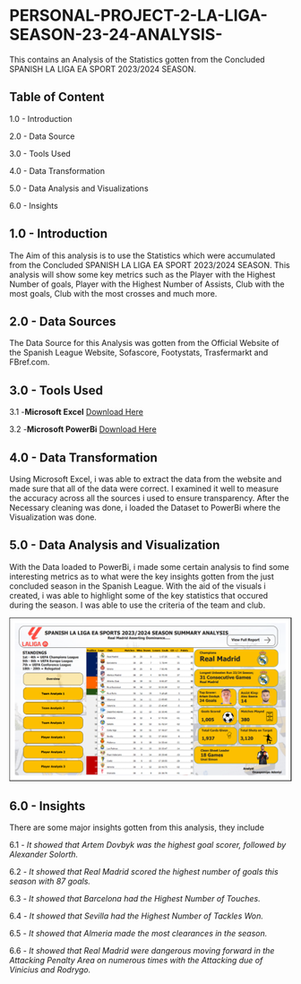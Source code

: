 # PERSONAL-PROJECT-2-LA-LIGA-SEASON-23-24-ANALYSIS-
This contains an Analysis of the Statistics gotten from the Concluded SPANISH LA LIGA EA SPORT 2023/2024 SEASON. 

## Table of Content
1.0 - Introduction

2.0 - Data Source

3.0 - Tools Used

4.0 - Data Transformation

5.0 - Data Analysis and Visualizations

6.0 - Insights

## 1.0 - Introduction
The Aim of this analysis is to use the Statistics which were accumulated from the Concluded SPANISH LA LIGA EA SPORT 2023/2024 SEASON. 
This analysis will show some key metrics such as the Player with the Highest Number of goals, Player with the Highest Number of Assists, Club with the most goals, Club with the most crosses and much more. 

## 2.0 - Data Sources
The Data Source for this Analysis was gotten from the Official Website of the Spanish League Website, Sofascore, Footystats, Trasfermarkt and FBref.com.  

## 3.0 - Tools Used
3.1 -**Microsoft Excel** [Download Here](www.microsoft.com)

3.2 -**Microsoft PowerBi** [Download Here](www.microsoft.com)

## 4.0 - Data Transformation
Using Microsoft Excel, i was able to extract the data from the website and made sure that all of the data were correct. I examined it well to measure the accuracy across all the sources i used to ensure transparency. After the Necessary cleaning was done, i loaded the Dataset to PowerBi where the Visualization was done. 

## 5.0 - Data Analysis and Visualization 
With the Data loaded to PowerBi, i made some certain analysis to find some interesting metrics as to what were the key insights gotten from the just concluded season in the Spanish League. 
With the aid of the visuals i created, i was able to highlight some of the key statistics that occured during the season. I was able to use the criteria of the team and club. 

![](Overview.png)


## 6.0 - Insights 
There are some major insights gotten from this analysis, they include

6.1 - *It showed that Artem Dovbyk was the highest goal scorer, followed by Alexander Solorth.*

6.2 - *It showed that Real Madrid scored the highest number of goals this season with 87 goals.*

6.3 - *It showed that Barcelona had the Highest Number of Touches.*

6.4 - *It showed that Sevilla had the Highest Number of Tackles Won.*

6.5 - *It showed that Almeria made the most clearances in the season.*

6.6 - *It showed that Real Madrid were dangerous moving forward in the Attacking Penalty Area on numerous times with the Attacking due of Vinicius and Rodrygo.*
